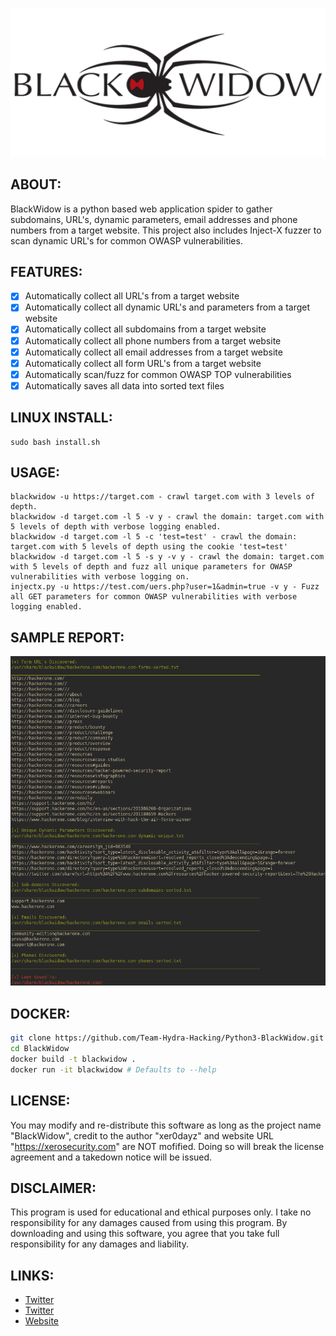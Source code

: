 ![alt tag](https://github.com/Team-Hydra-Hacking/Python3-BlackWidow/blob/master/blackwidowlogo.png)

## ABOUT:
BlackWidow is a python based web application spider to gather subdomains, URL's, dynamic parameters, email addresses and phone numbers from a target website. This project also includes Inject-X fuzzer to scan dynamic URL's for common OWASP vulnerabilities.


## FEATURES:
- [x] Automatically collect all URL's from a target website
- [x] Automatically collect all dynamic URL's and parameters from a target website
- [x] Automatically collect all subdomains from a target website
- [x] Automatically collect all phone numbers from a target website
- [x] Automatically collect all email addresses from a target website
- [x] Automatically collect all form URL's from a target website
- [X] Automatically scan/fuzz for common OWASP TOP vulnerabilities
- [x] Automatically saves all data into sorted text files

## LINUX INSTALL:
```
sudo bash install.sh
```

## USAGE:
```
blackwidow -u https://target.com - crawl target.com with 3 levels of depth.
blackwidow -d target.com -l 5 -v y - crawl the domain: target.com with 5 levels of depth with verbose logging enabled.
blackwidow -d target.com -l 5 -c 'test=test' - crawl the domain: target.com with 5 levels of depth using the cookie 'test=test'
blackwidow -d target.com -l 5 -s y -v y - crawl the domain: target.com with 5 levels of depth and fuzz all unique parameters for OWASP vulnerabilities with verbose logging on.
injectx.py -u https://test.com/uers.php?user=1&admin=true -v y - Fuzz all GET parameters for common OWASP vulnerabilities with verbose logging enabled.
```

## SAMPLE REPORT:
![alt tag](https://github.com/Team-Hydra-Hacking/Python3-BlackWidow/blob/master/blackwidow-report1.png)

## DOCKER:
```bash
git clone https://github.com/Team-Hydra-Hacking/Python3-BlackWidow.git
cd BlackWidow
docker build -t blackwidow .
docker run -it blackwidow # Defaults to --help

```

## LICENSE:
You may modify and re-distribute this software as long as the project name "BlackWidow", credit to the author "xer0dayz" and website URL "https://xerosecurity.com" are NOT mofified. Doing so will break the license agreement and a takedown notice will be issued. 

## DISCLAIMER:
This program is used for educational and ethical purposes only. I take no responsibility for any damages caused from using this program. By downloading and using this software, you agree that you take full responsibility for any damages and liability.

## LINKS:
- [Twitter](https://www.twitter.com/xer0dayz "Personal Twitter")
- [Twitter](https://www.twitter.com/xerosecurity "Company Twitter")
- [Website](https://xerosecurity.com "XeroSecurity")

